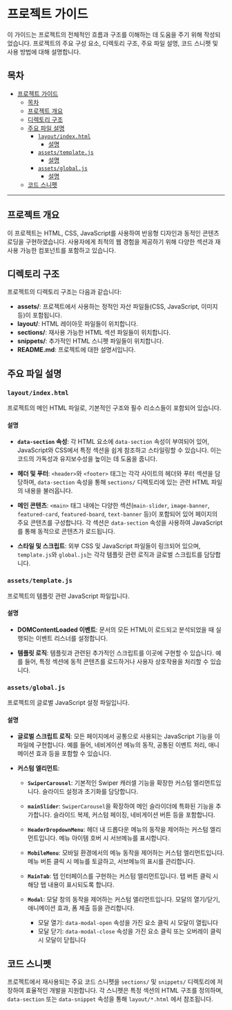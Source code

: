 # 프로젝트 가이드

이 가이드는 프로젝트의 전체적인 흐름과 구조를 이해하는 데 도움을 주기 위해 작성되었습니다. 프로젝트의 주요 구성 요소, 디렉토리 구조, 주요 파일 설명, 코드 스니펫 및 사용 방법에 대해 설명합니다.

## 목차

- [프로젝트 가이드](#프로젝트-가이드)
  - [목차](#목차)
  - [프로젝트 개요](#프로젝트-개요)
  - [디렉토리 구조](#디렉토리-구조)
  - [주요 파일 설명](#주요-파일-설명)
    - [`layout/index.html`](#layoutindexhtml)
      - [설명](#설명)
    - [`assets/template.js`](#assetstemplatejs)
      - [설명](#설명-1)
    - [`assets/global.js`](#assetsglobaljs)
      - [설명](#설명-2)
  - [코드 스니펫](#코드-스니펫)

---

## 프로젝트 개요

이 프로젝트는 HTML, CSS, JavaScript를 사용하여 반응형 디자인과 동적인 콘텐츠 로딩을 구현하였습니다. 사용자에게 최적의 웹 경험을 제공하기 위해 다양한 섹션과 재사용 가능한 컴포넌트를 포함하고 있습니다.

## 디렉토리 구조

프로젝트의 디렉토리 구조는 다음과 같습니다:

- **assets/**: 프로젝트에서 사용하는 정적인 자산 파일들(CSS, JavaScript, 이미지 등)이 포함됩니다.
- **layout/**: HTML 레이아웃 파일들이 위치합니다.
- **sections/**: 재사용 가능한 HTML 섹션 파일들이 위치합니다.
- **snippets/**: 추가적인 HTML 스니펫 파일들이 위치합니다.
- **README.md**: 프로젝트에 대한 설명서입니다.

## 주요 파일 설명

### `layout/index.html`

프로젝트의 메인 HTML 파일로, 기본적인 구조와 필수 리소스들이 포함되어 있습니다.

#### 설명

- **`data-section` 속성**: 각 HTML 요소에 `data-section` 속성이 부여되어 있어, JavaScript와 CSS에서 특정 섹션을 쉽게 참조하고 스타일링할 수 있습니다. 이는 코드의 가독성과 유지보수성을 높이는 데 도움을 줍니다.
  
- **헤더 및 푸터**: `<header>`와 `<footer>` 태그는 각각 사이트의 헤더와 푸터 섹션을 담당하며, `data-section` 속성을 통해 `sections/` 디렉토리에 있는 관련 HTML 파일의 내용을 불러옵니다.
  
- **메인 콘텐츠**: `<main>` 태그 내에는 다양한 섹션(`main-slider`, `image-banner`, `featured-card`, `featured-board`, `text-banner` 등)이 포함되어 있어 페이지의 주요 콘텐츠를 구성합니다. 각 섹션은 `data-section` 속성을 사용하여 JavaScript를 통해 동적으로 콘텐츠가 로드됩니다.
  
- **스타일 및 스크립트**: 외부 CSS 및 JavaScript 파일들이 링크되어 있으며, `template.js`와 `global.js`는 각각 템플릿 관련 로직과 글로벌 스크립트를 담당합니다.

### `assets/template.js`

프로젝트의 템플릿 관련 JavaScript 파일입니다.

#### 설명

- **DOMContentLoaded 이벤트**: 문서의 모든 HTML이 로드되고 분석되었을 때 실행되는 이벤트 리스너를 설정합니다.
  
- **템플릿 로직**: 템플릿과 관련된 추가적인 스크립트를 이곳에 구현할 수 있습니다. 예를 들어, 특정 섹션에 동적 콘텐츠를 로드하거나 사용자 상호작용을 처리할 수 있습니다.

### `assets/global.js`

프로젝트의 글로벌 JavaScript 설정 파일입니다.

#### 설명

- **글로벌 스크립트 로직**: 모든 페이지에서 공통으로 사용되는 JavaScript 기능을 이 파일에 구현합니다. 예를 들어, 네비게이션 메뉴의 동작, 공통된 이벤트 처리, 애니메이션 효과 등을 포함할 수 있습니다.
  
- **커스텀 엘리먼트**:
  
  - **`SwiperCarousel`**: 기본적인 Swiper 캐러셀 기능을 확장한 커스텀 엘리먼트입니다. 슬라이드 설정과 초기화를 담당합니다.

  - **`mainSlider`**: `SwiperCarousel`을 확장하여 메인 슬라이더에 특화된 기능을 추가합니다. 슬라이드 복제, 커스텀 페이징, 네비게이션 버튼 등을 포함합니다.

  - **`HeaderDropdownMenu`**: 헤더 내 드롭다운 메뉴의 동작을 제어하는 커스텀 엘리먼트입니다. 메뉴 아이템 호버 시 서브메뉴를 표시합니다.

  - **`MobileMenu`**: 모바일 환경에서의 메뉴 동작을 제어하는 커스텀 엘리먼트입니다. 메뉴 버튼 클릭 시 메뉴를 토글하고, 서브메뉴의 표시를 관리합니다.

  - **`MainTab`**: 탭 인터페이스를 구현하는 커스텀 엘리먼트입니다. 탭 버튼 클릭 시 해당 탭 내용이 표시되도록 합니다.

  - **`Modal`**: 모달 창의 동작을 제어하는 커스텀 엘리먼트입니다. 모달의 열기/닫기, 애니메이션 효과, 폼 제출 등을 관리합니다.
    - 모달 열기: `data-modal-open` 속성을 가진 요소 클릭 시 모달이 열립니다
    - 모달 닫기: `data-modal-close` 속성을 가진 요소 클릭 또는 오버레이 클릭 시 모달이 닫힙니다

## 코드 스니펫

프로젝트에서 재사용되는 주요 코드 스니펫을 `sections/` 및 `snippets/` 디렉토리에 저장하여 효율적인 개발을 지원합니다. 각 스니펫은 특정 섹션의 HTML 구조를 정의하며, `data-section` 또는 `data-snippet` 속성을 통해 `layout/*.html` 에서 참조됩니다.